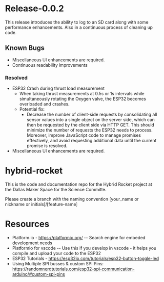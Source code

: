 # Release-0.0.2
This release introduces the ability to log to an SD card along with some performance enhancements. Also in a continuous process of cleaning up code.

## Known Bugs
- Miscellaneous UI enhancements are required.
- Continuous readability improvements
### Resolved
- ESP32 Crash during thrust load measurement
  - When taking thrust measurements at 0.5s or 1s intervals while simultaneously rotating the Oxygen valve, the ESP32 becomes overloaded and crashes.
  - Potential fix:
    - Decrease the number of client-side requests by consolidating all sensor values into a single object on the server side, which can then be requested by the client side via HTTP GET. This should minimize the number of requests the ESP32 needs to process. Moreover, improve JavaScript code to manage promises effectively, and avoid requesting additional data until the current promise is resolved.
- Miscellaneous UI enhancements are required.

# hybrid-rocket
This is the code and documentation repo for the Hybrid Rocket project at the Dallas Maker Space for the Science Committe.

Please create a branch with the naming convention [your_name or nickname or initials]/[feature-name] 


# Resources

- Platform.io - https://platformio.org/
-- Search engine for embeded development needs
- Platformio for vscode
-- Use this if you develop in vscode - it helps you compile and upload your code to the ESP32
- ESP32 Tutorials - https://esp32io.com/tutorials/esp32-button-toggle-led
- Using Multiple SPI busses & custom SPI Pins:  https://randomnerdtutorials.com/esp32-spi-communication-arduino/#custom-spi-pins

